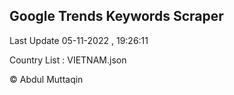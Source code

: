 

## Google Trends Keywords Scraper 
 
Last Update 05-11-2022 , 19:26:11

Country List :
VIETNAM.json



© Abdul Muttaqin 
